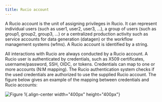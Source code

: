 ```yaml
---
title: Rucio account
---
```


A Rucio account is the unit of assigning privileges in Rucio. It can
represent individual users (such as user1, user2, user3, \...), a group
of users (such as group1, group2, group3, \...) or a centralized
production activity such as service accounts for data generation
(datagen) or the workflow management systems (wfms). A Rucio account is
identified by a string.

All interactions with Rucio are always conducted by a Rucio account. A
Rucio user is authenticated by credentials, such as X509 certificates,
username/password, SSH, OIDC, or tokens. Credentials can map to one or
more accounts (N:M mapping). The Rucio authentication system checks if
the used credentials are authorized to use the supplied Rucio account.
The figure below gives an example of the mapping between credentials and
Rucio accounts:

![Figure 1](/documentation/img/accounts.png){.align-center width="400px"
height="400px"}
